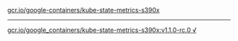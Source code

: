 [gcr.io/google-containers/kube-state-metrics-s390x](https://hub.docker.com/r/abcz/kube-state-metrics-s390x/tags/) 

----
[gcr.io/google_containers/kube-state-metrics-s390x:v1.1.0-rc.0 √](https://hub.docker.com/r/abcz/kube-state-metrics-s390x/tags/)

